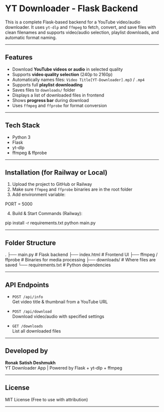 # YT Downloader - Flask Backend

This is a complete Flask-based backend for a YouTube video/audio downloader. It uses `yt-dlp` and `ffmpeg` to fetch, convert, and save files with clean filenames and supports video/audio selection, playlist downloads, and automatic format naming.

---

## Features

- Download **YouTube videos or audio** in selected quality
- Supports **video quality selection** (240p to 2160p)
- Automatically names files: `Video Title[YT-Downloader].mp3` / `.mp4`
- Supports full **playlist downloading**
- Saves files to `downloads/` folder
- Displays a list of downloaded files in frontend
- Shows **progress bar** during download
- Uses `ffmpeg` and `ffprobe` for format conversion

---

## Tech Stack

- Python 3
- Flask
- yt-dlp
- ffmpeg & ffprobe

---

## Installation (for Railway or Local)

1. Upload the project to GitHub or Railway
2. Make sure `ffmpeg` and `ffprobe` binaries are in the root folder
3. Add environment variable:

PORT = 5000

4. Build & Start Commands (Railway):

pip install -r requirements.txt python main.py

---

## Folder Structure

. ├── main.py                 # Flask backend ├── index.html              # Frontend UI ├── ffmpeg / ffprobe        # Binaries for media processing ├── downloads/              # Where files are saved └── requirements.txt        # Python dependencies

---

## API Endpoints

- `POST /api/info`  
  Get video title & thumbnail from a YouTube URL

- `POST /api/download`  
  Download video/audio with specified settings

- `GET /downloads`  
  List all downloaded files

---

## Developed by

**Ronak Satish Deshmukh**  
YT Downloader App | Powered by Flask + yt-dlp + ffmpeg

---

## License

MIT License (Free to use with attribution)


---
